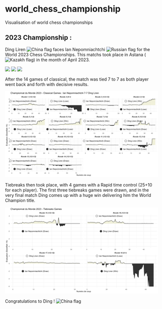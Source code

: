# world_chess_championship
Visualisation of world chess championships


## 2023 Championship :

Ding Liren ![China flag](https://github.com/csmoore/country-flag-icons/blob/master/country-flags-4x3-png/cn.png) faces Ian Nepomniachtchi ![Russian flag](https://github.com/csmoore/country-flag-icons/blob/master/country-flags-4x3-png/ru.png) for the World 2023 Chess Championships. This matchs took place in Astana (![Kazakh flag](https://github.com/csmoore/country-flag-icons/blob/master/country-flags-4x3-png/kz.png)) in the month of April 2023.

<img src="https://github.com/csmoore/country-flag-icons/blob/master/country-flags-4x3-png/cn.png">

<img src="https://github.com/csmoore/country-flag-icons/blob/master/country-flags-4x3-png/ru.png">

<img src="https://github.com/csmoore/country-flag-icons/blob/master/country-flags-4x3-png/kz.png">

After the 14 games of classical, the match was tied 7 to 7 as both player went back and forth with decisive results. 

![Classical Games](./output/classical_games_championnat_monde_23.png?raw=true)

Tiebreaks then took place, with 4 games with a Rapid time control (25+10 for each player). The first three tiebreaks games were drawn, and in the very final match Ding comes up with a huge win delivering him the World Champion title. 

![Tiebreaks Games](./output/tiebreaks_games_championnat_monde_23.png?raw=true)

Congratulations to Ding ! ![China flag](https://github.com/csmoore/country-flag-icons/blob/master/country-flags-4x3-png/cn.png)

